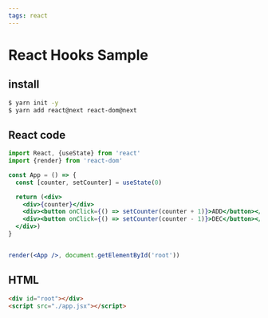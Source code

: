 ```yaml
---
tags: react
---
```


# React Hooks Sample

## install

```sh {quiet}
$ yarn init -y
$ yarn add react@next react-dom@next
```

## React code

```jsx {browser file=app.jsx}
import React, {useState} from 'react'
import {render} from 'react-dom'

const App = () => {
  const [counter, setCounter] = useState(0)

  return (<div>
    <div>{counter}</div>
    <div><button onClick={() => setCounter(counter + 1)}>ADD</button></div>
    <div><button onClick={() => setCounter(counter - 1)}>DEC</button></div>
  </div>)
}


render(<App />, document.getElementById('root'))
```

## HTML

```html {browser file=app.html}
<div id="root"></div>
<script src="./app.jsx"></script>
```

